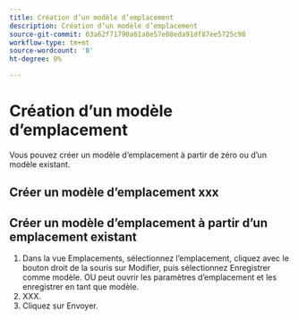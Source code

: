 ```yaml
---
title: Création d’un modèle d’emplacement
description: Création d’un modèle d’emplacement
source-git-commit: 03a62f71790a61a8e57e08eda91df87ee5725c98
workflow-type: tm+mt
source-wordcount: '0'
ht-degree: 0%

---
```



# Création d’un modèle d’emplacement

Vous pouvez créer un modèle d’emplacement à partir de zéro ou d’un modèle existant.

## Créer un modèle d’emplacement xxx

## Créer un modèle d’emplacement à partir d’un emplacement existant

1. Dans la vue Emplacements, sélectionnez l’emplacement, cliquez avec le bouton droit de la souris sur Modifier, puis sélectionnez Enregistrer comme modèle.  OU peut ouvrir les paramètres d’emplacement et les enregistrer en tant que modèle.
1. XXX.
1. Cliquez sur Envoyer.
